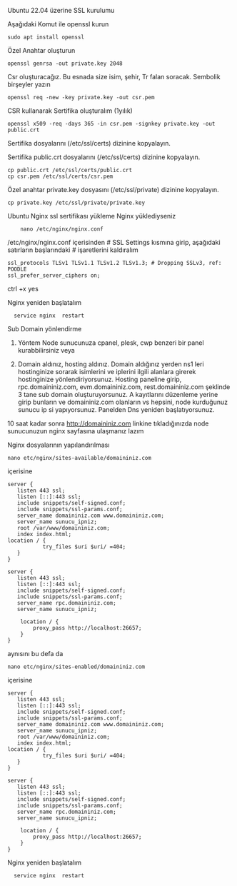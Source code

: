 Ubuntu 22.04 üzerine SSL kurulumu

Aşağıdaki Komut ile openssl kurun
    
    sudo apt install openssl
Özel Anahtar oluşturun
    
    openssl genrsa -out private.key 2048

Csr oluşturacağız. Bu esnada size isim, şehir, Tr falan soracak. Sembolik birşeyler yazın
    
    openssl req -new -key private.key -out csr.pem

CSR kullanarak Sertifika oluşturalım (1yılık)

    openssl x509 -req -days 365 -in csr.pem -signkey private.key -out public.crt
    
Sertifika dosyalarını (/etc/ssl/certs) dizinine kopyalayın.


Sertifika public.crt dosyalarını (/etc/ssl/certs) dizinine kopyalayın.
    
    cp public.crt /etc/ssl/certs/public.crt
    cp csr.pem /etc/ssl/certs/csr.pem
    
Özel anahtar private.key dosyasını  (/etc/ssl/private) dizinine kopyalayın.

    cp private.key /etc/ssl/private/private.key


Ubuntu Nginx ssl sertifikası yükleme
Nginx yüklediyseniz

        nano /etc/nginx/nginx.conf
        
/etc/nginx/nginx.conf içerisinden # SSL Settings kısmına girip, aşağıdaki satırların başlarındaki # işaretlerini kaldıralım
 	
	
	ssl_protocols TLSv1 TLSv1.1 TLSv1.2 TLSv1.3; # Dropping SSLv3, ref: POODLE
	ssl_prefer_server_ciphers on;
ctrl +x 
yes

Nginx yeniden başlatalım

      service nginx  restart

Sub Domain yönlendirme
1. Yöntem
   Node sunucunuza cpanel, plesk, cwp benzeri bir panel kurabbilirsiniz veya
   
2. Domain aldınız, hosting aldınız. Domain aldığınız yerden ns1 leri hostinginize sorarak isimlerini ve iplerini ilgili alanlara girerek hostinginize yönlendiriyorsunuz.
   Hosting paneline girip, rpc.domaininiz.com, evm.domaininiz.com, rest.domaininiz.com şeklinde 3 tane sub domain oluşturuyorsunuz.
   A kayıtlarını düzenleme yerine girip bunların ve domaininiz.com olanların vs hepsini, node kurduğunuz sunucu ip si yapıyorsunuz.
Panelden Dns yeniden başlatıyorsunuz.

10 saat kadar sonra http://domaininiz.com linkine tıkladığınızda node sunucunuzun nginx sayfasına ulaşmanız lazım



Nginx dosyalarının yapılandırılması

    nano etc/nginx/sites-available/domaininiz.com

içerisine

    server {
       listen 443 ssl;
       listen [::]:443 ssl;
       include snippets/self-signed.conf;
       include snippets/ssl-params.conf;
       server_name domaininiz.com www.domaininiz.com;
       server_name sunucu_ipniz;
       root /var/www/domaininiz.com;
       index index.html;
    location / {
               try_files $uri $uri/ =404;
       }
    }

    server {
       listen 443 ssl;
       listen [::]:443 ssl;
       include snippets/self-signed.conf;
       include snippets/ssl-params.conf;
       server_name rpc.domaininiz.com;
       server_name sunucu_ipniz;

        location / {
            proxy_pass http://localhost:26657;
        }   
    }

aynısını bu defa da
    
    nano etc/nginx/sites-enabled/domaininiz.com

içerisine

    server {
       listen 443 ssl;
       listen [::]:443 ssl;
       include snippets/self-signed.conf;
       include snippets/ssl-params.conf;
       server_name domaininiz.com www.domaininiz.com;
       server_name sunucu_ipniz;
       root /var/www/domaininiz.com;
       index index.html;
    location / {
               try_files $uri $uri/ =404;
       }
    }

    server {
       listen 443 ssl;
       listen [::]:443 ssl;
       include snippets/self-signed.conf;
       include snippets/ssl-params.conf;
       server_name rpc.domaininiz.com;
       server_name sunucu_ipniz;

        location / {
            proxy_pass http://localhost:26657;
        }   
    }

Nginx yeniden başlatalım

      service nginx  restart
